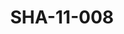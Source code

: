 ---
pid: SHA-11-008
title: SHA-11-008
language: ar
original_label: 
rights: شرحبيل احمد
location_of_original: شرحبيل احمد
photographer_or_studio: وزارة الاعلام السوداني
scanned_from: photograph 10.6 by 15.2
_date: '1966'
location: الخرطوم
description: هرامبي مع زعيم الازهري
additional_notes: 
permission_display: 'yes'
on_server: 'no'
on_website: 'no'
permalink: /photopages/ar/SHA-11-008
layout: photo-page
---